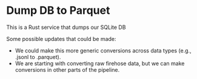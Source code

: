 # Dump DB to Parquet

This is a Rust service that dumps our SQLite DB

Some possible updates that could be made:
- We could make this more generic conversions across data types (e.g., .jsonl to .parquet).
- We are starting with converting raw firehose data, but we can make conversions in other parts of the pipeline.